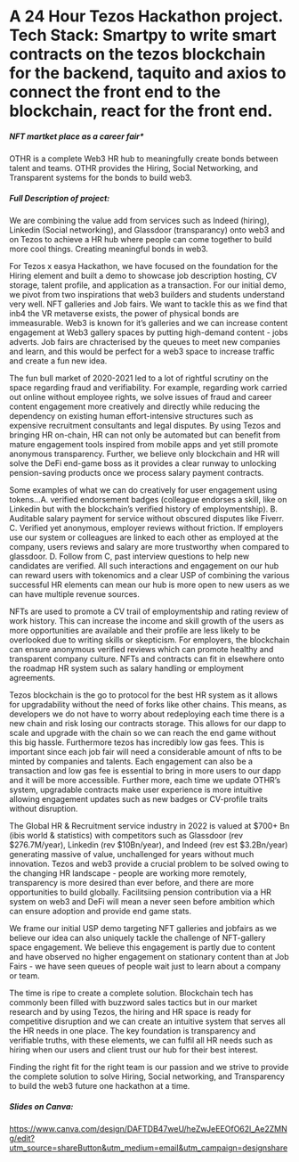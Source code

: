 # A 24 Hour Tezos Hackathon project. Tech Stack: Smartpy to write smart contracts on the tezos blockchain for the backend, taquito and axios to connect the front end to the blockchain, react for the front end.


##### NFT martket place as a career fair* 
OTHR is a complete Web3 HR hub to meaningfully create bonds between talent and teams. OTHR provides the Hiring, Social Networking, and Transparent systems for the bonds to build web3.


##### Full Description of project:

We are combining the value add from services such as Indeed (hiring), Linkedin (Social networking), and Glassdoor (transparancy) onto web3 and on Tezos to achieve a HR hub where people can come together to build more cool things. Creating meaningful bonds in web3.

For Tezos x easya Hackathon, we have focused on the foundation for the Hiring element and built a demo to showcase job description hosting, CV storage, talent profile, and application as a transaction. For our initial demo, we pivot from two inspirations that web3 builders and students understand very well. NFT galleries and Job fairs. We want to tackle this as we find that inb4 the VR metaverse exists, the power of physical bonds are immeasurable. Web3 is known for it’s galleries and we can increase content engagement at Web3 gallery spaces by putting high-demand content - jobs adverts. Job fairs are chracterised by the queues to meet new companies and learn, and this would be perfect for a web3 space to increase traffic and create a fun new idea.

The fun bull market of 2020-2021 led to a lot of rightful scrutiny on the space regarding fraud and verifiability. For example, regarding work carried out online without employee rights, we solve issues of fraud and career content engagement more creatively and directly while reducing the dependency on existing human effort-intensive structures such as expensive recruitment consultants and legal disputes. By using Tezos and bringing HR on-chain, HR can not only be automated but can benefit from mature engagement tools inspired from mobile apps and yet still promote anonymous transparency. Further, we believe only blockchain and HR will solve the DeFi end-game boss as it provides a clear runway to unlocking pension-saving products once we process salary payment contracts.

Some examples of what we can do creatively for user engagement using tokens…A. verified endorsement badges (colleague endorses a skill, like on Linkedin but with the blockchain’s verified history of employmentship). B. Auditable salary payment for service without obscured disputes like Fiverr. C. Verified yet anonymous, employer reviews without friction. If employers use our system or colleagues are linked to each other as employed at the company, users reviews and salary are more trustworthy when compared to glassdoor. D. Follow from C, past interview questions to help new candidates are verified. All such interactions and engagement on our hub can reward users with tokenomics and a clear USP of combining the various successful HR elements can mean our hub is more open to new users as we can have multiple revenue sources.

NFTs are used to promote a CV trail of employmentship and rating review of work history. This can increase the income and skill growth of the users as more opportunities are available and their profile are less likely to be overlooked due to writing skills or skepticism. For employers, the blockchain can ensure anonymous verified reviews which can promote healthy and transparent company culture. NFTs and contracts can fit in elsewhere onto the roadmap HR system such as salary handling or employment agreements. 

Tezos blockchain is the go to protocol for the best HR system as it allows for upgradability without the need of forks like other chains. This means, as developers we do not have to worry about redeploying each time there is a new chain and risk losing our contracts storage. This allows for our dapp to scale and upgrade with the chain so we can reach the end game without this big hassle.  Furthermore tezos has incredibly low gas fees. This is important since each job fair will need a considerable amount of nfts to be minted by companies and talents. Each engagement can also be a transaction and low gas fee is essential to bring in more users to our dapp and it will be more accessible. Further more, each time we update OTHR’s system, upgradable contracts make user experience is more intuitive allowing engagement updates such as new badges or CV-profile traits without disruption.

The Global HR & Recruitment service industry in 2022 is valued at $700+ Bn (ibis world & statistics) with competitors such as Glassdoor (rev $276.7M/year), Linkedin (rev $10Bn/year), and Indeed (rev est $3.2Bn/year) generating massive of value, unchallenged for years without much innovation. Tezos and web3 provide a crucial problem to be solved owing to the changing HR landscape - people are working more remotely, transparency is more desired than ever before, and there are more opportunities to build globally. Facilitsiing pension contribution via a HR system on web3 and DeFi will mean a never seen before ambition which can ensure adoption and provide end game stats.

We frame our initial USP demo targeting NFT galleries and jobfairs as we believe our idea can also uniquely tackle the challenge of NFT-gallery space engagement. We believe this engagement is partly due to content and have observed no higher engagement on stationary content than at Job Fairs - we have seen queues of people wait just to learn about a company or team. 

The time is ripe to create a complete solution. Blockchain tech has commonly been filled with buzzword sales tactics but in our market research and by using Tezos, the hiring and HR space is ready for competitive disruption and we can create an intuitive system that serves all the HR needs in one place. The key foundation is transparency and verifiable truths, with these elements, we can fulfil all HR needs such as hiring when our users and client trust our hub for their best interest.

Finding the right fit for the right team is our passion and we strive to provide the complete solution to solve Hiring, Social networking, and Transparency to build the web3 future one hackathon at a time.

##### Slides on Canva: 
https://www.canva.com/design/DAFTDB47weU/heZwJeEEOfO62l_Ae2ZMNg/edit?utm_source=shareButton&utm_medium=email&utm_campaign=designshare
